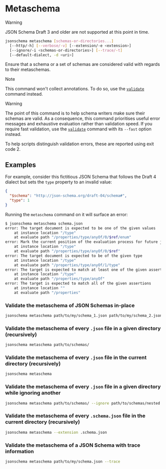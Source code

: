 Metaschema
==========

> [!WARNING]
> JSON Schema Draft 3 and older are not supported at this point in time.

```sh
jsonschema metaschema [schemas-or-directories...]
  [--http/-h] [--verbose/-v] [--extension/-e <extension>]
  [--ignore/-i <schemas-or-directories>] [--trace/-t]
  [--default-dialect, -d <uri>]
```

Ensure that a schema or a set of schemas are considered valid with regards to
their metaschemas.

> [!NOTE] 
> This command won't collect annotations. To do so, use the
> [`validate`](./validate.markdown) command instead.

> [!WARNING] 
> The point of this command is to help schema writers make sure their schemas
> are valid. As a consequence, this command prioritises useful error messages
> and exhaustive evaluation rather than validation speed. If you require fast
> validation, use the [`validate`](./validate.markdown) command with its
> `--fast` option instead.

To help scripts distinguish validation errors, these are reported using exit
code 2.

Examples
--------

For example, consider this fictitious JSON Schema that follows the Draft 4
dialect but sets the `type` property to an invalid value:

```json
{
  "$schema": "http://json-schema.org/draft-04/schema#",
  "type": 1
}
```

Running the `metaschema` command on it will surface an error:

```sh
$ jsonschema metaschema schema.json
error: The target document is expected to be one of the given values
    at instance location "/type"
    at evaluate path "/properties/type/anyOf/0/$ref/enum"
error: Mark the current position of the evaluation process for future jumps
    at instance location "/type"
    at evaluate path "/properties/type/anyOf/0/$ref"
error: The target document is expected to be of the given type
    at instance location "/type"
    at evaluate path "/properties/type/anyOf/1/type"
error: The target is expected to match at least one of the given assertions
    at instance location "/type"
    at evaluate path "/properties/type/anyOf"
error: The target is expected to match all of the given assertions
    at instance location ""
    at evaluate path "/properties"
```

### Validate the metaschema of JSON Schemas in-place

```sh
jsonschema metaschema path/to/my/schema_1.json path/to/my/schema_2.json
```

### Validate the metaschema of every `.json` file in a given directory (recursively)

```sh
jsonschema metaschema path/to/schemas/
```

### Validate the metaschema of every `.json` file in the current directory (recursively)

```sh
jsonschema metaschema
```

### Validate the metaschema of every `.json` file in a given directory while ignoring another

```sh
jsonschema metaschema path/to/schemas/ --ignore path/to/schemas/nested
```

### Validate the metaschema of every `.schema.json` file in the current directory (recursively)

```sh
jsonschema metaschema --extension .schema.json
```

### Validate the metaschema of a JSON Schema with trace information

```sh
jsonschema metaschema path/to/my/schema.json --trace
```
